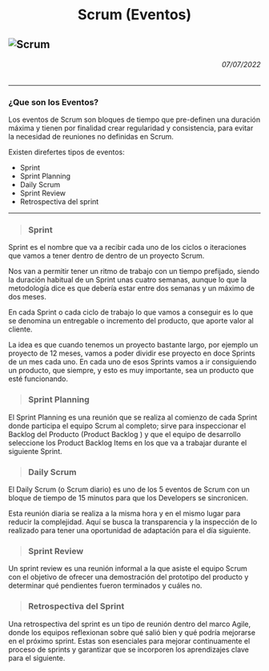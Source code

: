 <h1 align="center">Scrum (Eventos)</h1>

![Scrum](https://cdnb.ganttpro.com/uploads/2022/01/agil-metodologia-scrum.png)
---
<h6 align="right">07/07/2022</h6>

---

### ¿Que son los Eventos?


Los eventos de Scrum son bloques de tiempo que pre-definen una duración máxima y tienen por finalidad crear regularidad y consistencia, para evitar la necesidad de reuniones no definidas en Scrum.

Existen direfertes tipos de eventos: 

* Sprint
* Sprint Planning
* Daily Scrum
* Sprint Review
* Retrospectiva del sprint

---
>### Sprint

Sprint es el nombre que va a recibir cada uno de los ciclos o iteraciones que vamos a tener dentro de dentro de un proyecto Scrum.

Nos van a permitir tener un ritmo de trabajo con un tiempo prefijado, siendo la duración habitual de un Sprint unas cuatro semanas, aunque lo que la metodología dice es que debería estar entre dos semanas y un máximo de dos meses.

En cada Sprint o cada ciclo de trabajo lo que vamos a conseguir es lo que se denomina un entregable o incremento del producto, que aporte valor al cliente.

La idea es que cuando tenemos un proyecto bastante largo, por ejemplo un proyecto de 12 meses, vamos a poder dividir ese proyecto en doce Sprints de un mes cada uno. En cada uno de esos Sprints vamos a ir consiguiendo un producto, que siempre, y esto es muy importante, sea un producto que esté funcionando.

>### Sprint Planning

El Sprint Planning es una reunión que se realiza al comienzo de cada Sprint donde participa el equipo Scrum al completo; sirve para inspeccionar el Backlog del Producto (Product Backlog ) y que el equipo de desarrollo seleccione los Product Backlog Items en los que va a trabajar durante el siguiente Sprint.

>### Daily Scrum

El Daily Scrum (o Scrum diario) es uno de los 5 eventos de Scrum con un bloque de tiempo de 15 minutos para que los Developers se sincronicen.

Esta reunión diaria se realiza a la misma hora y en el mismo lugar para reducir la complejidad. Aquí se busca la transparencia y la inspección de lo realizado para tener una oportunidad de adaptación para el día siguiente.

>### Sprint Review

Un sprint review es una reunión informal a la que asiste el equipo Scrum con el objetivo de ofrecer una demostración del prototipo del producto y determinar qué pendientes fueron terminados y cuáles no.

>### Retrospectiva del Sprint

Una retrospectiva del sprint es un tipo de reunión dentro del marco Agile, donde los equipos reflexionan sobre qué salió bien y qué podría mejorarse en el próximo sprint. Estas son esenciales para mejorar continuamente el proceso de sprints y garantizar que se incorporen los aprendizajes clave para el siguiente.
